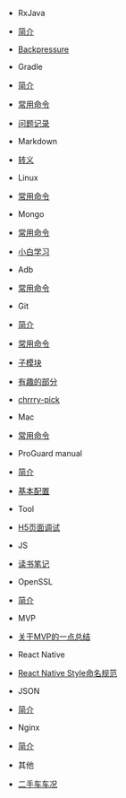 - RxJava
 - [简介](/rxjava/rxjava.md)
 - [Backpressure](/rxjava/rxjava-backpressure.md)

- Gradle
 - [简介](/gradle/gradle.md)
 - [常用命令](/gradle/gradle-command.md)
 - [问题记录](/gradle/gradle-suprise.md)

- Markdown
 - [转义](markdown-escape.md)

- Linux
 - [常用命令](linux-command.md)

- Mongo
 - [常用命令](/mongo/mongo-command.md)
 - [小白学习](/mongo/mongo-xiaobai.md)

- Adb
 - [常用命令](adb-command.md)

- Git
 - [简介](/git/git.md)
 - [常用命令](/git/git-command.md)
 - [子模块](/git/git-submodules.md)
 - [有趣的部分](/git/git-suprise.md)
 - [chrrry-pick](/git/git-cherrypick.md)

- Mac
 - [常用命令](/mac/mac-command.md)

- ProGuard manual
 - [简介](/proguard/proguard.md)
 - [基本配置](/proguard/proguard-config.md)

- Tool
 - [H5页面调试](/tool/front-end.md)

- JS
 - [读书笔记](/js/js.md)

- OpenSSL
 - [简介](/openssl/openssl.md)

- MVP
 - [关于MVP的一点总结](mvp-summary.md)

- React Native
 - [React Native Style命名规范](/rn/style-standard.md)

- JSON
 - [简介](/json/json.md)

- Nginx
 - [简介](/nginx/nginx.md)

- 其他
 - [二手车车况](/other/used-car-general-knowledge.md)